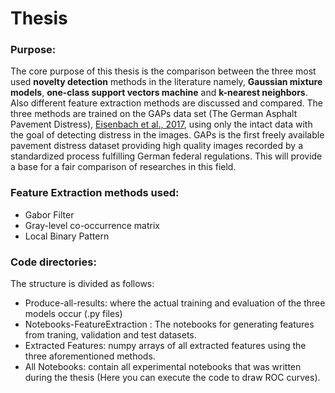 # Thesis
### Purpose: 

The core purpose of this thesis is the comparison between the three most used **novelty detection** methods in the literature namely, **Gaussian mixture models**, **one-class support vectors machine** and **k-nearest neighbors**. Also different feature extraction methods are discussed and compared. The three methods are trained on the GAPs data set (The German Asphalt Pavement Distress), [Eisenbach et al., 2017](https://www.tu-ilmenau.de/fileadmin/media/neurob/publications/conferences_int/2017/Eisenbach-IJCNN-2017_Talk.pdf), using only the intact data with the goal of detecting distress in the images. GAPs is the first freely available pavement distress dataset providing high quality images recorded by a standardized process fulfilling German federal regulations. This will provide a base for a fair comparison of researches in this field.

### Feature Extraction methods used:
- Gabor Filter
- Gray-level co-occurrence matrix
- Local Binary Pattern

### Code directories:
The structure is divided as follows:
- Produce-all-results: where the actual training and evaluation of the three models occur (.py files)
- Notebooks-FeatureExtraction : The notebooks for generating features from traning, validation and test datasets.
- Extracted Features: numpy arrays of all extracted features using the three aforementioned methods.
- All Notebooks: contain all experimental notebooks that was written during the thesis (Here you can execute the code to draw ROC curves).
